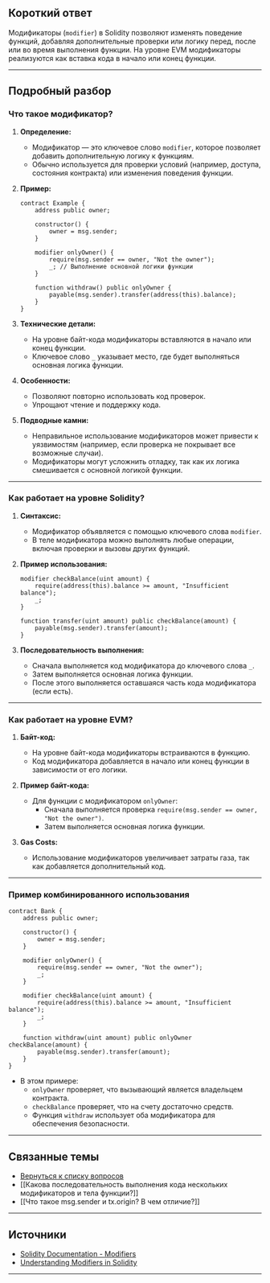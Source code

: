 
## Короткий ответ

Модификаторы (`modifier`) в Solidity позволяют изменять поведение функций, добавляя дополнительные проверки или логику перед, после или во время выполнения функции. На уровне EVM модификаторы реализуются как вставка кода в начало или конец функции.

---

## Подробный разбор

### **Что такое модификатор?**
1. **Определение:**
   - Модификатор — это ключевое слово `modifier`, которое позволяет добавить дополнительную логику к функциям.
   - Обычно используется для проверки условий (например, доступа, состояния контракта) или изменения поведения функции.

2. **Пример:**
   ```solidity
   contract Example {
       address public owner;

       constructor() {
           owner = msg.sender;
       }

       modifier onlyOwner() {
           require(msg.sender == owner, "Not the owner");
           _; // Выполнение основной логики функции
       }

       function withdraw() public onlyOwner {
           payable(msg.sender).transfer(address(this).balance);
       }
   }
   ```

3. **Технические детали:**
   - На уровне байт-кода модификаторы вставляются в начало или конец функции.
   - Ключевое слово `_` указывает место, где будет выполняться основная логика функции.

4. **Особенности:**
   - Позволяют повторно использовать код проверок.
   - Упрощают чтение и поддержку кода.

5. **Подводные камни:**
   - Неправильное использование модификаторов может привести к уязвимостям (например, если проверка не покрывает все возможные случаи).
   - Модификаторы могут усложнить отладку, так как их логика смешивается с основной логикой функции.

---

### **Как работает на уровне Solidity?**
1. **Синтаксис:**
   - Модификатор объявляется с помощью ключевого слова `modifier`.
   - В теле модификатора можно выполнять любые операции, включая проверки и вызовы других функций.

2. **Пример использования:**
   ```solidity
   modifier checkBalance(uint amount) {
       require(address(this).balance >= amount, "Insufficient balance");
       _;
   }

   function transfer(uint amount) public checkBalance(amount) {
       payable(msg.sender).transfer(amount);
   }
   ```

3. **Последовательность выполнения:**
   - Сначала выполняется код модификатора до ключевого слова `_`.
   - Затем выполняется основная логика функции.
   - После этого выполняется оставшаяся часть кода модификатора (если есть).

---

### **Как работает на уровне EVM?**
1. **Байт-код:**
   - На уровне байт-кода модификаторы встраиваются в функцию.
   - Код модификатора добавляется в начало или конец функции в зависимости от его логики.

2. **Пример байт-кода:**
   - Для функции с модификатором `onlyOwner`:
     - Сначала выполняется проверка `require(msg.sender == owner, "Not the owner")`.
     - Затем выполняется основная логика функции.

3. **Gas Costs:**
   - Использование модификаторов увеличивает затраты газа, так как добавляется дополнительный код.

---

### **Пример комбинированного использования**
```solidity
contract Bank {
    address public owner;

    constructor() {
        owner = msg.sender;
    }

    modifier onlyOwner() {
        require(msg.sender == owner, "Not the owner");
        _;
    }

    modifier checkBalance(uint amount) {
        require(address(this).balance >= amount, "Insufficient balance");
        _;
    }

    function withdraw(uint amount) public onlyOwner checkBalance(amount) {
        payable(msg.sender).transfer(amount);
    }
}
```

- В этом примере:
  - `onlyOwner` проверяет, что вызывающий является владельцем контракта.
  - `checkBalance` проверяет, что на счету достаточно средств.
  - Функция `withdraw` использует оба модификатора для обеспечения безопасности.

---

## Связанные темы
- [Вернуться к списку вопросов](5.%20Список%20вопросов.md)
- [[Какова последовательность выполнения кода нескольких модификаторов и тела функции?]]
- [[Что такое msg.sender и tx.origin? В чем отличие?]]

---

## Источники
- [Solidity Documentation - Modifiers](https://docs.soliditylang.org/en/latest/contracts.html#function-modifiers)
- [Understanding Modifiers in Solidity](https://ethereum.stackexchange.com/questions/91874/what-is-the-difference-between-public-private-internal-and-external-functions)
---